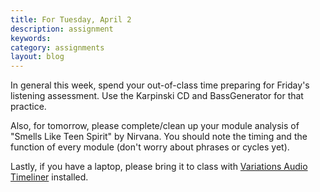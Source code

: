 ```yaml
---
title: For Tuesday, April 2
description: assignment
keywords: 
category: assignments
layout: blog
---
```


In general this week, spend your out-of-class time preparing for Friday's listening assessment. Use the Karpinski CD and BassGenerator for that practice.

Also, for tomorrow, please complete/clean up your module analysis of "Smells Like Teen Spirit" by Nirvana. You should note the timing and the function of every module (don't worry about phrases or cycles yet).

Lastly, if you have a laptop, please bring it to class with [Variations Audio Timeliner][vat] installed.

[vat]: http://variations.sourceforge.net/vat/